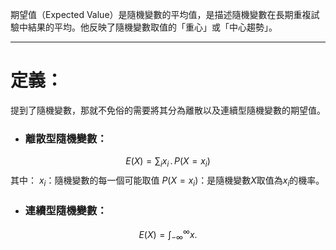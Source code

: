 期望值（Expected Value）是隨機變數的平均值，是描述隨機變數在長期重複試驗中結果的平均。他反映了隨機變數取值的「重心」或「中心趨勢」。
- - -
# 定義：
提到了隨機變數，那就不免俗的需要將其分為離散以及連續型隨機變數的期望值。
- ### 離散型隨機變數：
$$
E(X)=\sum_ix_i\,.\,P(X=x_i)
$$
其中：
$x_i$：隨機變數的每一個可能取值
$P(X=x_i)$：是隨機變數$X$取值為$x_i$的機率。


- ### 連續型隨機變數：
$$
E(X)=\int^\infty_{-\infty}x.
$$